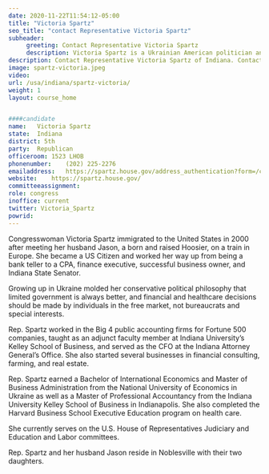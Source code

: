 ```yaml
---
date: 2020-11-22T11:54:12-05:00
title: "Victoria Spartz"
seo_title: "contact Representative Victoria Spartz"
subheader:
     greeting: Contact Representative Victoria Spartz 
     description: Victoria Spartz is a Ukrainian American politician and businesswoman who is the U.S. Representative for Indiana's 5th congressional district, which stretches from northern Marion County up to the city of Marion and includes Hamilton County.
description: Contact Representative Victoria Spartz of Indiana. Contact information for Victoria Spartz includes email address, phone number, and mailing address.
image: spartz-victoria.jpeg
video: 
url: /usa/indiana/spartz-victoria/
weight: 1
layout: course_home


####candidate
name:	Victoria Spartz
state:	Indiana
district: 5th
party:	Republican
officeroom:	1523 LHOB
phonenumber:	(202) 225-2276
emailaddress:	https://spartz.house.gov/address_authentication?form=/contact
website:	https://spartz.house.gov/
committeeassignment: 
role: congress
inoffice: current
twitter: Victoria_Spartz
powrid: 
---
```


Congresswoman Victoria Spartz immigrated to the United States in 2000 after meeting her husband Jason, a born and raised Hoosier, on a train in Europe. She became a US Citizen and worked her way up from being a bank teller to a CPA, finance executive, successful business owner, and Indiana State Senator.

Growing up in Ukraine molded her conservative political philosophy that limited government is always better, and financial and healthcare decisions should be made by individuals in the free market, not bureaucrats and special interests.

Rep. Spartz worked in the Big 4 public accounting firms for Fortune 500 companies, taught as an adjunct faculty member at Indiana University’s Kelley School of Business, and served as the CFO at the Indiana Attorney General’s Office. She also started several businesses in financial consulting, farming, and real estate.

Rep. Spartz earned a Bachelor of International Economics and Master of Business Administration from the National University of Economics in Ukraine as well as a Master of Professional Accountancy from the Indiana University Kelley School of Business in Indianapolis. She also completed the Harvard Business School Executive Education program on health care.

She currently serves on the U.S. House of Representatives Judiciary and Education and Labor committees.

Rep. Spartz and her husband Jason reside in Noblesville with their two daughters.